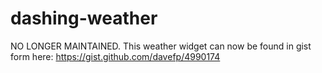 dashing-weather
===============

NO LONGER MAINTAINED. This weather widget can now be found in gist form here: https://gist.github.com/davefp/4990174
